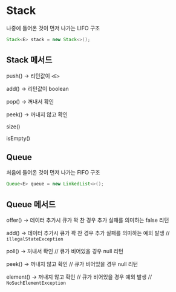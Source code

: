 # Stack

나중에 들어온 것이 먼저 나가는 LIFO 구조

~~~java
Stack<E> stack = new Stack<>();
~~~



## Stack 메서드

push() -> 리턴값이 `<E>`

add() -> 리턴값이 boolean

pop() -> 꺼내서 확인

peek() -> 꺼내지 않고 확인

size()

isEmpty()



## Queue

처음에 들어온 것이 먼저 나가는 FIFO 구조

~~~java
Queue<E> queue = new LinkedList<>();
~~~



## Queue 메서드

offer() -> 데이터 추가시 큐가 꽉 찬 경우 추가 실패를 의미하는 false 리턴

add() -> 데이터 추가시 큐가 꽉 찬 경우 추가 실패를 의미하는 예외 발생 // `illegalStateException`

poll() -> 꺼내서 확인 // 큐가 비어있을 경우 null 리턴

peek() -> 꺼내지 않고 확인 // 큐가 비어있을 경우 null 리턴

element() -> 꺼내지 않고 확인 // 큐가 비어있을 경우 예외 발생 // ` NoSuchElementException`

